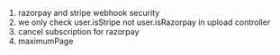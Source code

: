 1. razorpay and stripe webhook security
2. we only check user.isStripe not user.isRazorpay in upload controller
3. cancel subscription for razorpay
4. maximumPage